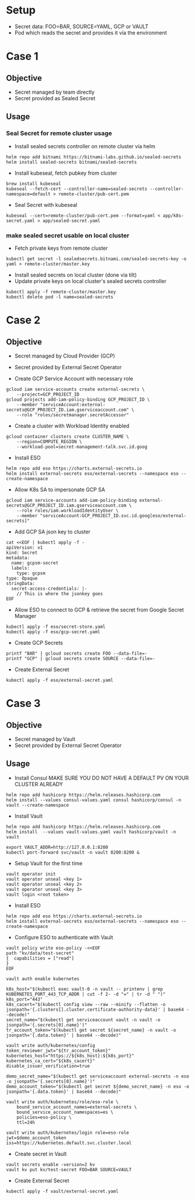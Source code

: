 # Setup
- Secret data: FOO=BAR, SOURCE=YAML, GCP or VAULT
- Pod which reads the secret and provides it via the environment

# Case 1
## Objective
- Secret managed by team directly
- Secret provided as Sealed Secret

## Usage
### Seal Secret for remote cluster usage
- Install sealed secrets controller on remote cluster via helm
```
helm repo add bitnami https://bitnami-labs.github.io/sealed-secrets
helm install sealed-secrets bitnami/sealed-secrets
```
- Install kubeseal, fetch pubkey from cluster
```
brew install kubeseal
kubeseal --fetch-cert --controller-name=sealed-secrets --controller-namespace=default > remote-cluster/pub-cert.pem
```
- Seal Secret with kubeseal
```
kubeseal --cert=remote-cluster/pub-cert.pem --format=yaml < app/k8s-secret.yaml > app/sealed-secret.yaml
```
### make sealed secret usable on local cluster
- Fetch private keys from remote cluster
```
kubectl get secret -l sealedsecrets.bitnami.com/sealed-secrets-key -o yaml > remote-cluster/master.key
```
- Install sealed secrets on local cluster (done via tilt)
- Update private keys on local cluster's sealed secrets controller
```
kubectl apply -f remote-cluster/master.key
kubectl delete pod -l name=sealed-secrets
```

# Case 2
## Objective
- Secret managed by Cloud Provider (GCP)
- Secret provided by External Secret Operator

- Create GCP Service Account with necessary role
```
gcloud iam service-accounts create external-secrets \
    --project=GCP_PROJECT_ID
gcloud projects add-iam-policy-binding GCP_PROJECT_ID \
    --member "serviceAccount:external-secrets@GCP_PROJECT_ID.iam.gserviceaccount.com" \
    --role "roles/secretmanager.secretAccessor"
```
- Create a cluster with Workload Identity enabled
```
gcloud container clusters create CLUSTER_NAME \
    --region=COMPUTE_REGION \
    --workload-pool=secret-management-talk.svc.id.goog
```

- Install ESO
```
helm repo add eso https://charts.external-secrets.io
helm install external-secrets eso/external-secrets --namespace eso --create-namespace
```
- Allow K8s SA to impersonate GCP SA
```
gcloud iam service-accounts add-iam-policy-binding external-secrets@GCP_PROJECT_ID.iam.gserviceaccount.com \
    --role roles/iam.workloadIdentityUser \
    --member "serviceAccount:GCP_PROJECT_ID.svc.id.goog[eso/external-secrets]"
```
- Add GCP SA json key to cluster
```
cat <<EOF | kubectl apply -f -
apiVersion: v1
kind: Secret
metadata:
  name: gcpsm-secret
  labels:
    type: gcpsm
type: Opaque
stringData:
  secret-access-credentials: |-
    // This is where the jsonkey goes
EOF
```
- Allow ESO to connect to GCP & retrieve the secret from Google Secret Manager
```
kubectl apply -f eso/secret-store.yaml
kubectl apply -f eso/gcp-secret.yaml
```

- Create GCP Secrets
```
printf "BAR" | gcloud secrets create FOO --data-file=-
printf "GCP" | gcloud secrets create SOURCE --data-file=-
```

- Create External Secret
```
kubectl apply -f eso/external-secret.yaml
```

# Case 3
## Objective
- Secret managed by Vault
- Secret provided by External Secret Operator

## Usage
- Install Consul
MAKE SURE YOU DO NOT HAVE A DEFAULT PV ON YOUR CLUSTER ALREADY
```
helm repo add hashicorp https://helm.releases.hashicorp.com
helm install --values consul-values.yaml consul hashicorp/consul -n vault --create-namespace
```
- Install Vault
```
helm repo add hashicorp https://helm.releases.hashicorp.com
helm install  --values vault-values.yaml vault hashicorp/vault -n vault

export VAULT_ADDR=http://127.0.0.1:8200
kubectl port-forward svc/vault -n vault 8200:8200 &
```

- Setup Vault for the first time
```
vault operator init
vault operator unseal <key 1>
vault operator unseal <key 2>
vault operator unseal <key 3>
vault login <root token>
```

- Install ESO
```
helm repo add eso https://charts.external-secrets.io
helm install external-secrets eso/external-secrets --namespace eso --create-namespace
``` 

- Configure ESO to authenticate with Vault
```
vault policy write eso-policy -<<EOF     
path "kv/data/test-secret"                                                  
{  capabilities = ["read"]                
}                         
EOF
```
```
vault auth enable kubernetes

k8s_host="$(kubectl exec vault-0 -n vault -- printenv | grep KUBERNETES_PORT_443_TCP_ADDR | cut -f 2- -d "=" | tr -d " ")"
k8s_port="443"            
k8s_cacert="$(kubectl config view --raw --minify --flatten -o jsonpath='{.clusters[].cluster.certificate-authority-data}' | base64 --decode)"
secret_name="$(kubectl get serviceaccount vault -n vault -o jsonpath='{.secrets[0].name}')"
tr_account_token="$(kubectl get secret ${secret_name} -n vault -o jsonpath='{.data.token}' | base64 --decode)"

vault write auth/kubernetes/config token_reviewer_jwt="${tr_account_token}" kubernetes_host="https://${k8s_host}:${k8s_port}" kubernetes_ca_cert="${k8s_cacert}" 
disable_issuer_verification=true
```
```
demo_secret_name="$(kubectl get serviceaccount external-secrets -n eso -o jsonpath='{.secrets[0].name}')"
demo_account_token="$(kubectl get secret ${demo_secret_name} -n eso -o jsonpath='{.data.token}' | base64 --decode)"                  

vault write auth/kubernetes/role/eso-role \
    bound_service_account_names=external-secrets \
    bound_service_account_namespaces=es \
    policies=eso-policy \
    ttl=24h

vault write auth/kubernetes/login role=eso-role jwt=$demo_account_token iss=https://kubernetes.default.svc.cluster.local
```

- Create secret in Vault
```
vault secrets enable -version=2 kv
vault kv put kv/test-secret FOO=BAR SOURCE=VAULT
```
- Create External Secret
```
kubectl apply -f vault/external-secret.yaml
```
